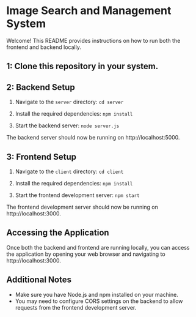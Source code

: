 
# Image Search and Management System

Welcome! This README provides instructions on how to run both the frontend and backend locally.


## 1: Clone this repository in your system.

## 2: Backend Setup

1. Navigate to the `server` directory:
`cd server`

2. Install the required dependencies:
`npm install`

3. Start the backend server:
`node server.js`

The backend server should now be running on http://localhost:5000.


## 3: Frontend Setup

1. Navigate to the `client` directory:
`cd client`

2. Install the required dependencies:
`npm install`

3. Start the frontend development server:
`npm start`

The frontend development server should now be running on http://localhost:3000.


## Accessing the Application

Once both the backend and frontend are running locally, you can access the application by opening your web browser and navigating to http://localhost:3000.

## Additional Notes

- Make sure you have Node.js and npm installed on your machine.
- You may need to configure CORS settings on the backend to allow requests from the frontend development server.
